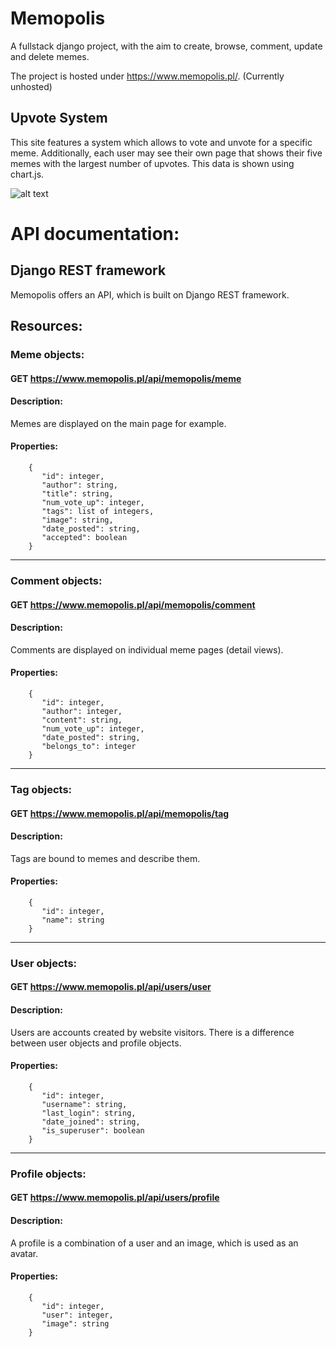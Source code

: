 # **Memopolis**

A fullstack django project, with the aim to create, browse, comment, update and delete memes.

The project is hosted under https://www.memopolis.pl/. (Currently unhosted)

## Upvote System

This site features a system which allows to vote and unvote for a specific meme. Additionally, each user may see their own page that shows their five memes with the largest number of upvotes. This data is shown using chart.js.

![alt text](https://i.imgur.com/SAlWxOi.png "User upvotes")

# API documentation:

## Django REST framework
Memopolis offers an API, which is built on Django REST framework.

## Resources:
### Meme objects:
#### GET https://www.memopolis.pl/api/memopolis/meme
#### Description:
 Memes are displayed on the main page for example.
#### Properties:
        {
           "id": integer,
           "author": string,
           "title": string,
           "num_vote_up": integer,
           "tags": list of integers,
           "image": string,
           "date_posted": string,
           "accepted": boolean
        }
---
### Comment objects:
#### GET https://www.memopolis.pl/api/memopolis/comment
#### Description:
 Comments are displayed on individual meme pages (detail views).
#### Properties:
        {
           "id": integer,
           "author": integer,
           "content": string,
           "num_vote_up": integer,
           "date_posted": string,
           "belongs_to": integer
        }
---
### Tag objects:
#### GET https://www.memopolis.pl/api/memopolis/tag
#### Description:
 Tags are bound to memes and describe them.
#### Properties:
        {
           "id": integer,
           "name": string
        }
---
### User objects:
#### GET https://www.memopolis.pl/api/users/user
#### Description:
 Users are accounts created by website visitors. There is a difference between user objects and profile objects.
#### Properties:
        {
           "id": integer,
           "username": string,
           "last_login": string,
           "date_joined": string,
           "is_superuser": boolean
        }
---
### Profile objects:
#### GET https://www.memopolis.pl/api/users/profile
#### Description:
 A profile is a combination of a user and an image, which is used as an avatar.
#### Properties:
        {
           "id": integer,
           "user": integer,
           "image": string 
        }
